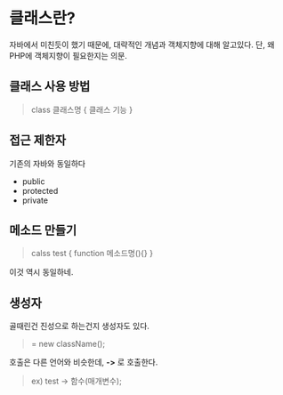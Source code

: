 # 클래스란?
자바에서 미친듯이 했기 때문에, 대략적인 개념과 객체지향에 대해 알고있다. 단, 왜 PHP에 객체지향이 필요한지는 의문.

## 클래스 사용 방법
> class 클래스명
{
 클래스 기능
}

## 접근 제한자
기존의 자바와 동일하다
- public
- protected
- private

## 메소드 만들기
> calss test
{
  function 메소드명(){}
}

이것 역시 동일하네.

## 생성자
골때린건 진성으로 하는건지 생성자도 있다.
> = new className();

호출은 다른 언어와 비슷한데, **->** 로 호출한다.
> ex) test -> 함수(매개변수);
